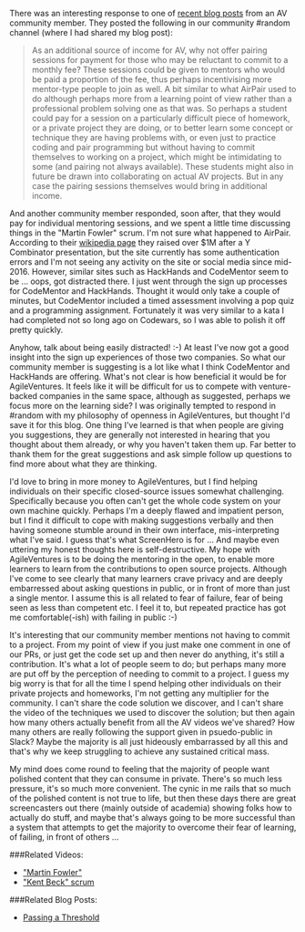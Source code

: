 There was an interesting response to one of [recent blog posts](http://nonprofits.agileventures.org/2017/01/23/passing_a_threshold/) from an AV community member.  They posted the following in our community #random channel (where I had shared my blog post):

> As an additional source of income for AV, why not offer pairing sessions for payment for those who may be reluctant to commit to a monthly fee? These sessions could be given to mentors who would be paid a proportion of the fee, thus perhaps incentivising more mentor-type people to join as well. A bit similar to what AirPair used to do although perhaps more from a learning point of view rather than a professional problem solving one as that was. So perhaps a student could pay for a session on a particularly difficult piece of homework, or a private project they are doing, or to better learn some concept or technique they are having problems with, or even just to practice coding and pair programming but without having to commit themselves to working on a project, which might be intimidating to some (and pairing not always available). These students might also in future be drawn into collaborating on actual AV projects. But in any case the pairing sessions themselves would bring in additional income.

And another community member responded, soon after, that they would pay for individual mentoring sessions, and we spent a little time discussing things in the "Martin Fowler" scrum.  I'm not sure what happened to AirPair.  According to their [wikipedia page](https://en.wikipedia.org/wiki/AirPair) they raised over $1M after a Y Combinator presentation, but the site currently has some authentication errors and I'm not seeing any activity on the site or social media since mid-2016.  However, similar sites such as HackHands and CodeMentor seem to be ... oops, got distracted there.  I just went through the sign up processes for CodeMentor and HackHands.  Thought it would only take a couple of minutes, but CodeMentor included a timed assessment involving a pop quiz and a programming assignment.  Fortunately it was very similar to a kata I had completed not so long ago on Codewars, so I was able to polish it off pretty quickly.

Anyhow, talk about being easily distracted! :-) At least I've now got a good insight into the sign up experiences of those two companies.  So what our community member is suggesting is a lot like what I think CodeMentor and HackHands are offering.  What's not clear is how beneficial it would be for AgileVentures.  It feels like it will be difficult for us to compete with venture-backed companies in the same space, although as suggested, perhaps we focus more on the learning side? I was originally tempted to respond in #random with my philosophy of openness in AgileVentures, but thought I'd save it for this blog.  One thing I've learned is that when people are giving you suggestions, they are generally not interested in hearing that you thought about them already, or why you haven't taken them up.  Far better to thank them for the great suggestions and ask simple follow up questions to find more about what they are thinking.

I'd love to bring in more money to AgileVentures, but I find helping individuals on their specific closed-source issues somewhat challenging.  Specifically because you often can't get the whole code system on your own machine quickly.  Perhaps I'm a deeply flawed and impatient person, but I find it difficult to cope with making suggestions verbally and then having someone stumble around in their own interface, mis-interpreting what I've said.  I guess that's what ScreenHero is for ... And maybe even uttering my honest thoughts here is self-destructive.  My hope with AgileVentures is to be doing the mentoring in the open, to enable more learners to learn from the contributions to open source projects.  Although I've come to see clearly that many learners crave privacy and are deeply embarressed about asking questions in public, or in front of more than just a single mentor.  I assume this is all related to fear of failure, fear of being seen as less than competent etc.  I feel it to, but repeated practice has got me comfortable(-ish) with failing in public :-)

It's interesting that our community member mentions not having to commit to a project.  From my point of view if you just make one comment in one of our PRs, or just get the code set up and then never do anything, it's still a contribution.  It's what a lot of people seem to do; but perhaps many more are put off by the perception of needing to commit to a project.   I guess my big worry is that for all the time I spend helping other individuals on their private projects and homeworks, I'm not getting any multiplier for the community.  I can't share the code solution we discover, and I can't share the video of the techniques we used to discover the solution; but then again how many others actually benefit from all the AV videos we've shared?  How many others are really following the support given in psuedo-public in Slack?  Maybe the majority is all just hideously embarrassed by all this and that's why we keep struggling to achieve any sustained critical mass.

My mind does come round to feeling that the majority of people want polished content that they can consume in private.  There's so much less pressure, it's so much more convenient.  The cynic in me rails that so much of the polished content is not true to life, but then these days there are great screencasters out there (mainly outside of academia) showing folks how to actually do stuff, and maybe that's always going to be more successful than a system that attempts to get the majority to overcome their fear of learning, of failing, in front of others ...


###Related Videos:

* ["Martin Fowler"](https://www.youtube.com/watch?feature=player_embedded&v=zBP6d2a0Rcc)
* ["Kent Beck" scrum](https://www.youtube.com/watch?v=1nqdZoqlH7A)


###Related Blog Posts:

* [Passing a Threshold](http://nonprofits.agileventures.org/2017/01/23/passing_a_threshold/)
